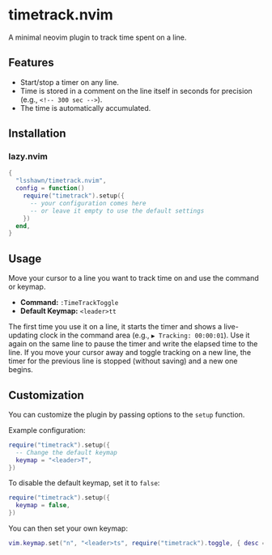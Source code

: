 # timetrack.nvim

A minimal neovim plugin to track time spent on a line.

## Features

- Start/stop a timer on any line.
- Time is stored in a comment on the line itself in seconds for precision (e.g., `<!-- 300 sec -->`).
- The time is automatically accumulated.

## Installation

### lazy.nvim

```lua
{
  "lsshawn/timetrack.nvim",
  config = function()
    require("timetrack").setup({
      -- your configuration comes here
      -- or leave it empty to use the default settings
    })
  end,
}
```

## Usage

Move your cursor to a line you want to track time on and use the command or keymap.

- **Command:** `:TimeTrackToggle`
- **Default Keymap:** `<leader>tt`

The first time you use it on a line, it starts the timer and shows a live-updating clock in the command area (e.g., `▶️ Tracking: 00:00:01`). Use it again on the same line to pause the timer and write the elapsed time to the line. If you move your cursor away and toggle tracking on a new line, the timer for the previous line is stopped (without saving) and a new one begins.

## Customization

You can customize the plugin by passing options to the `setup` function.

Example configuration:

```lua
require("timetrack").setup({
  -- Change the default keymap
  keymap = "<leader>T",
})
```

To disable the default keymap, set it to `false`:

```lua
require("timetrack").setup({
  keymap = false,
})
```

You can then set your own keymap:
```lua
vim.keymap.set("n", "<leader>ts", require("timetrack").toggle, { desc = "Toggle time tracker" })
```
